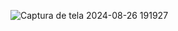 ![Captura de tela 2024-08-26 191927](https://github.com/user-attachments/assets/c7801b5c-a4d1-4efe-a2a7-b00f0825d73c)
